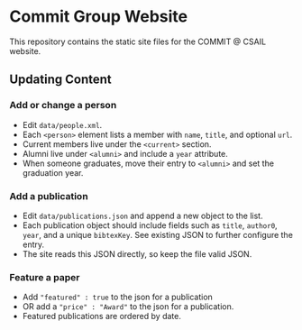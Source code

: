 # Commit Group Website

This repository contains the static site files for the COMMIT @ CSAIL website.

## Updating Content

### Add or change a person
- Edit `data/people.xml`.
- Each `<person>` element lists a member with `name`, `title`, and optional `url`.
- Current members live under the `<current>` section.
- Alumni live under `<alumni>` and include a `year` attribute.
- When someone graduates, move their entry to `<alumni>` and set the graduation year.

### Add a publication
- Edit `data/publications.json` and append a new object to the list.
- Each publication object should include fields such as `title`, `author0`, `year`, and a unique `bibtexKey`. See existing JSON to further configure the entry.
- The site reads this JSON directly, so keep the file valid JSON.

### Feature a paper
- Add `"featured" : true` to the json for a publication
- OR add a `"price" : "Award"` to the json for a publication.
- Featured publications are ordered by date.
